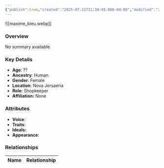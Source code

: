 ```yaml
---
{"publish":true,"created":"2025-07-21T11:30:45.000-04:00","modified":"2025-07-25T11:39:50.000-04:00","published":"2025-07-25T11:39:50.000-04:00","cssclasses":"","Age":"??","Ancestry":"Human","Gender":"Female","Location":["Nova Jersaeria"],"Role":["Shopkeeper"],"Affiliation":["None"],"Appearances":["[[-The High Rollers Campaign-]]"]}
---
```



![[maxime_bleu.webp]]

### Overview
No summary available.

### Key Details
- **Age**: ??
- **Ancestry**: Human
- **Gender**: Female
- **Location**: Nova Jersaeria
- **Role**: Shopkeeper
- **Affiliation:** None

### Attributes
- **Voice**: 
- **Traits**: 
- **Ideals:** 
- **Appearance**:

### Relationships

| Name  | Relationship |
| ----- | ------------ |
